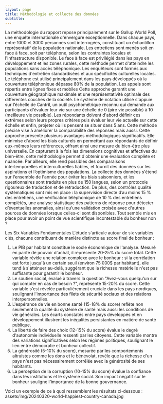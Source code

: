 ```yaml
---
layout: page
title: Méthodologie et collecte des données
subtitle:
---
```


La méthodologie du rapport repose principalement sur le Gallup World Poll, une enquête internationale d'envergure exceptionnelle. Dans chaque pays, entre 1000 et 3000 personnes sont interrogées, constituant un échantillon représentatif de la population nationale. Les entretiens sont menés soit en face à face, soit par téléphone, selon les contraintes locales et l'infrastructure disponible. Le face à face est privilégié dans les pays en développement et les zones rurales, cette méthode permet d'atteindre les populations sans accès téléphonique. Les enquêteurs sont formés aux techniques d'entretien standardisées et aux spécificités culturelles locales. Le téléphone est utilisé principalement dans les pays développés où la couverture téléphonique dépasse 80% de la population. Les appels sont répartis entre lignes fixes et mobiles Cette approche garantit une couverture géographique maximale et une représentativité optimale des différentes couches de la société.
Le système de notation utilisé s'appuie sur l'échelle de Cantril, un outil psychométrique reconnu qui demande aux participants d'évaluer leur vie sur une échelle de 0 (pire vie possible) à 10 (meilleure vie possible). Les répondants doivent d'abord définir ces extrêmes selon leurs propres critères puis évaluer leur vie actuelle sur cette échelle et enfin, projeter où ils pensent se situer dans 5 ans. Cette méthode précise vise à améliorer la comparabilité des réponses mais aussi. Cette approche présente plusieurs avantages méthodologiques significatifs. Elle minimise d'abord les biais culturels en permettant aux répondants de définir eux-mêmes leurs références, offrant ainsi une mesure du bien-être plus universelle. En capturant à la fois les dimensions cognitives et affectives du bien-être, cette méthodologie permet d'obtenir une évaluation complète et nuancée. Par ailleurs, elle rend possibles des comparaisons intertemporelles et interculturelles fiables, et fournit des données sur les aspirations et l’optimisme des populations. La collecte des données s'étend sur l'ensemble de l'année pour éviter les biais saisonniers, et les questionnaires sont traduits en plus de 150 langues, selon un protocole rigoureux de traduction et de retraduction. De plus, des contrôles qualité systématiques sont mis en place : la supervision directe d’au moins 15 % des entretiens, une vérification téléphonique de 10 % des entretiens complétés, une analyse statistique des patterns de réponse pour détecter d’éventuelles anomalies, ainsi qu'une validation croisée avec d'autres sources de données lorsque celles-ci sont disponibles. Tout semble mis en place pour avoir un point de vue scientifique incontestable du bonheur non ?

Les Six Variables Fondamentales L'étude s'articule autour de six variables clés, chacune contribuant de manière distincte au score final de bonheur :
1. Le PIB par habitant constitue le socle économique de l'analyse. Mesuré en parité de pouvoir d'achat, il représente 20-25% du score total. Cette variable révèle une relation complexe avec le bonheur : si la corrélation est forte jusqu'à un certain seuil (environ 75 000$ par habitant), elle tend à s'atténuer au-delà, suggérant que la richesse matérielle n'est pas suffisante pour garantir le bonheur.
2. Le soutien social, évalué à travers la question "Avez-vous quelqu'un sur qui compter en cas de besoin ?", représente 15-20% du score. Cette variable s'est révélée particulièrement cruciale dans les pays nordiques, soulignant l'importance des filets de sécurité sociaux et des relations interpersonnelles.
3. L'espérance de vie en bonne santé (15-18% du score) reflète non seulement la qualité du système de santé mais aussi les conditions de vie générales. Les écarts constatés entre pays développés et en développement illustrent les inégalités persistantes en matière de santé publique.
4. La liberté de faire des choix (12-15% du score) évalue le degré d'autonomie individuelle ressenti par les citoyens. Cette variable montre des variations significatives selon les régimes politiques, soulignant le lien entre démocratie et bonheur collectif.
5. La générosité (5-10% du score), mesurée par les comportements altruistes comme les dons et le bénévolat, révèle que la richesse d'un pays n'est pas nécessairement corrélée avec la générosité de ses habitants.
6. La perception de la corruption (10-15% du score) évalue la confiance dans les institutions et le système social. Son impact négatif sur le bonheur souligne l'importance de la bonne gouvernance.

Voici un exemple de ce à quoi ressemblent les résultats ci-dessous : 
assets/img/20240320-world-happiest-country-canada.jpg
